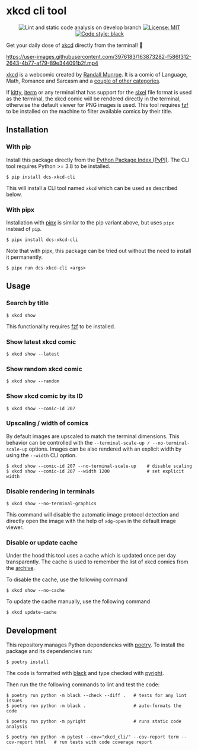 # xkcd cli tool

<p align="center">
<img alt="Lint and static code analysis on develop branch" src="https://github.com/dotcs/xkcd-cli/actions/workflows/lint-sca.yaml/badge.svg?branch=develop"/>
<a href="https://github.com/dotcs/xkcd-cli/blob/main/LICENSE"><img alt="License: MIT" src="https://black.readthedocs.io/en/stable/_static/license.svg"/></a>
<a href="https://github.com/psf/black"><img alt="Code style: black" src="https://img.shields.io/badge/code%20style-black-000000.svg"/></a>
</p>

Get your daily dose of [xkcd] directly from the terminal! 🤩

https://user-images.githubusercontent.com/3976183/163873282-f586f312-2643-4b77-af79-89e344091b2f.mp4

[xkcd] is a webcomic created by [Randall Munroe][munroe]. 
It is a comic of Language, Math, Romance and Sarcasm and a [couple of other categories][explain-xkcd-categories].

If [kitty], [iterm] or any terminal that has support for the [sixel] file format is used as the terminal, the xkcd comic will be rendered directly in the terminal, otherwise the default viewer for PNG images is used.
This tool requires [fzf] to be installed on the machine to filter available comics by their title. 

## Installation

### With pip

Install this package directly from the [Python Package Index (PyPI)][pypi-repo].
The CLI tool requires Python >= 3.8 to be installed.

```console
$ pip install dcs-xkcd-cli
```

This will install a CLI tool named `xkcd` which can be used as described below.

### With pipx

Installation with [pipx] is similar to the pip variant above, but uses `pipx` instead of `pip`.

```console
$ pipx install dcs-xkcd-cli
```

Note that with pipx, this package can be tried out without the need to install it permanently.

```console
$ pipx run dcs-xkcd-cli <args>
```


## Usage

### Search by title

```console
$ xkcd show
```

This functionality requires [fzf] to be installed.

### Show latest xkcd comic

```console
$ xkcd show --latest
```

### Show random xkcd comic

```console
$ xkcd show --random
```

### Show xkcd comic by its ID

```console
$ xkcd show --comic-id 207
```

### Upscaling / width of comics

By default images are upscaled to match the terminal dimensions.
This behavior can be controlled with the `--terminal-scale-up / --no-terminal-scale-up` options.
Images can be also rendered with an explicit width by using the `--width` CLI option.

```console
$ xkcd show --comic-id 207 --no-terminal-scale-up    # disable scaling
$ xkcd show --comic-id 207 --width 1200              # set explicit width
```


### Disable rendering in terminals

```console
$ xkcd show --no-terminal-graphics
```

This command will disable the automatic image protocol detection and directly open the image with the help of `xdg-open` in the default image viewer.

### Disable or update cache

Under the hood this tool uses a cache which is updated once per day transparently.
The cache is used to remember the list of xkcd comics from the [archive].

To disable the cache, use the following command

```console
$ xkcd show --no-cache
```

To update the cache manually, use the following command
```console
$ xkcd update-cache
```

## Development

This repository manages Python dependencies with [poetry].
To install the package and its dependencies run:

```console
$ poetry install
```

The code is formatted with [black] and type checked with [pyright].

Then run the the following commands to lint and test the code:

```console
$ poetry run python -m black --check --diff .   # tests for any lint issues
$ poetry run python -m black .                  # auto-formats the code

$ poetry run python -m pyright                  # runs static code analysis

$ poetry run python -m pytest --cov="xkcd_cli/" --cov-report term --cov-report html   # run tests with code coverage report
```


[fzf]: https://github.com/junegunn/fzf
[kitty]: https://sw.kovidgoyal.net/kitty/
[archive]: https://xkcd.com/archive/
[xkcd]: https://xkcd.com
[munroe]: https://en.wikipedia.org/wiki/Randall_Munroe
[explain-xkcd-categories]: https://www.explainxkcd.com/wiki/index.php/Category:Comics_by_topic
[pypi-repo]: https://pypi.org/project/dcs-xkcd-cli/
[pipx]: https://pypa.github.io/pipx/
[iterm]: https://iterm2.com/
[sixel]: https://en.wikipedia.org/wiki/Sixel
[poetry]: https://python-poetry.org/
[black]: https://black.readthedocs.io/en/stable/
[pyright]: https://github.com/Microsoft/pyright
